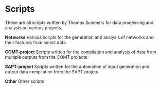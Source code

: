 # Scripts
These are all scripts written by Thomas Summers for data processing and analysis on various projects.

**Networks**
Various scripts for the generation and analysis of networks and their features from select data

**COMT-project**
Scripts written for the compilation and analysis of data from multiple outputs from the COMT projects.

**SAPT-project**
Scripts written for the automation of input generation and output data compilation from the SAPT projets

**Other**
Other scripts
